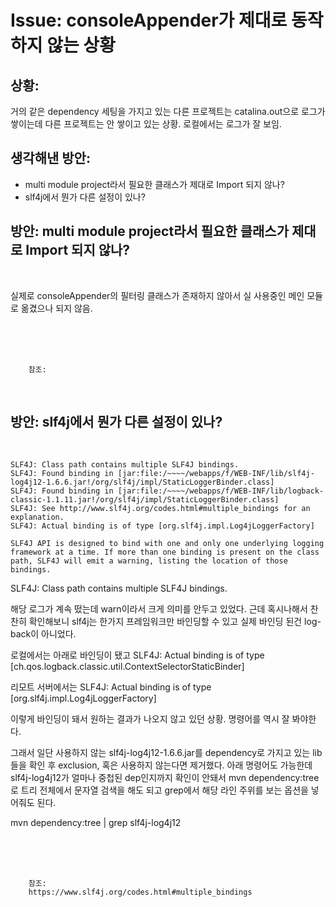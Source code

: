 <!--
author: Dailyscat
purpose: issue arrange
rules:
 (1) 헤더와 문단사이
    <br/>
    <br/>
 (2) 코드가 작성되는 부분은 >로 정리
 (3) 참조는 해당 내용 바로 아래
    <br/>
    <br/>
 (4) 명령어는 bold
 (5) 방안은 ## 안의 과정은 ###
-->

# Issue: consoleAppender가 제대로 동작하지 않는 상황

## 상황:
거의 같은 dependency 세팅을 가지고 있는 다른 프로젝트는 catalina.out으로 로그가 쌓이는데 다른 프로젝트는 안 쌓이고 있는 상황.
로컬에서는 로그가 잘 보임.

## 생각해낸 방안:

- multi module project라서 필요한 클래스가 제대로 Import 되지 않나?
- slf4j에서 뭔가 다른 설정이 있나?

## 방안: multi module project라서 필요한 클래스가 제대로 Import 되지 않나?

<br/>

실제로 consoleAppender의 필터링 클래스가 존재하지 않아서 실 사용중인 메인 모듈로 옮겼으나 되지 않음.

<br/>
<br/>
<br/>

        참조:

<br/>

## 방안: slf4j에서 뭔가 다른 설정이 있나?

<br/>

```
SLF4J: Class path contains multiple SLF4J bindings.
SLF4J: Found binding in [jar:file:/~~~~/webapps/f/WEB-INF/lib/slf4j-log4j12-1.6.6.jar!/org/slf4j/impl/StaticLoggerBinder.class]
SLF4J: Found binding in [jar:file:/~~~~/webapps/f/WEB-INF/lib/logback-classic-1.1.11.jar!/org/slf4j/impl/StaticLoggerBinder.class]
SLF4J: See http://www.slf4j.org/codes.html#multiple_bindings for an explanation.
SLF4J: Actual binding is of type [org.slf4j.impl.Log4jLoggerFactory]

SLF4J API is designed to bind with one and only one underlying logging framework at a time. If more than one binding is present on the class path, SLF4J will emit a warning, listing the location of those bindings.
```

SLF4J: Class path contains multiple SLF4J bindings.

해당 로그가 계속 떴는데 warn이라서 크게 의미를 안두고 있었다.
근데 혹시나해서 찬찬히 확인해보니 slf4j는 한가지 프레임워크만 바인딩할 수 있고 실제 바인딩 된건 log-back이 아니었다.

로컬에서는 아래로 바인딩이 됐고
SLF4J: Actual binding is of type [ch.qos.logback.classic.util.ContextSelectorStaticBinder]

리모트 서버에서는 
SLF4J: Actual binding is of type [org.slf4j.impl.Log4jLoggerFactory]

이렇게 바인딩이 돼서 원하는 결과가 나오지 않고 있던 상황. 명령어를 역시 잘 봐야한다.

그래서 일단 사용하지 않는 slf4j-log4j12-1.6.6.jar를 dependency로 가지고 있는 lib들을 확인 후 exclusion, 혹은 사용하지 않는다면 제거했다.
아래 명령어도 가능한데 slf4j-log4j12가 얼마나 중첩된 dep인지까지 확인이 안돼서 mvn dependency:tree로 트리 전체에서 문자열 검색을 해도 되고 grep에서 해당 라인 주위를 보는 옵션을 넣어줘도 된다.

mvn dependency:tree | grep slf4j-log4j12

<br/>
<br/>
<br/>

        참조:
        https://www.slf4j.org/codes.html#multiple_bindings

<br/>
